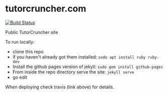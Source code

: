 # tutorcruncher.com

[![Build Status](https://travis-ci.org/tutorcruncher/tutorcruncher.com.svg?branch=master)](https://travis-ci.org/tutorcruncher/tutorcruncher.com)

Public TutorCruncher site

To run locally:

* clone this repo
* if you haven't already got them installed: `sodo apt install ruby ruby-dev`
* Install the github pages version of jekyll: `sudo gem install github-pages`
* From inside the repo directory serve the site: `jekyll serve`
* go edit


When deploying check travis (link above) for details.
